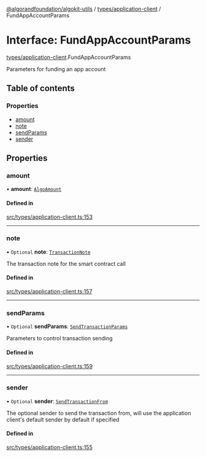 [@algorandfoundation/algokit-utils](../README.md) / [types/application-client](../modules/types_application_client.md) / FundAppAccountParams

# Interface: FundAppAccountParams

[types/application-client](../modules/types_application_client.md).FundAppAccountParams

Parameters for funding an app account

## Table of contents

### Properties

- [amount](types_application_client.FundAppAccountParams.md#amount)
- [note](types_application_client.FundAppAccountParams.md#note)
- [sendParams](types_application_client.FundAppAccountParams.md#sendparams)
- [sender](types_application_client.FundAppAccountParams.md#sender)

## Properties

### amount

• **amount**: [`AlgoAmount`](../classes/types_amount.AlgoAmount.md)

#### Defined in

[src/types/application-client.ts:153](https://github.com/algorandfoundation/algokit-utils-ts/blob/main/src/types/application-client.ts#L153)

___

### note

• `Optional` **note**: [`TransactionNote`](../modules/types_transaction.md#transactionnote)

The transaction note for the smart contract call

#### Defined in

[src/types/application-client.ts:157](https://github.com/algorandfoundation/algokit-utils-ts/blob/main/src/types/application-client.ts#L157)

___

### sendParams

• `Optional` **sendParams**: [`SendTransactionParams`](types_transaction.SendTransactionParams.md)

Parameters to control transaction sending

#### Defined in

[src/types/application-client.ts:159](https://github.com/algorandfoundation/algokit-utils-ts/blob/main/src/types/application-client.ts#L159)

___

### sender

• `Optional` **sender**: [`SendTransactionFrom`](../modules/types_transaction.md#sendtransactionfrom)

The optional sender to send the transaction from, will use the application client's default sender by default if specified

#### Defined in

[src/types/application-client.ts:155](https://github.com/algorandfoundation/algokit-utils-ts/blob/main/src/types/application-client.ts#L155)

